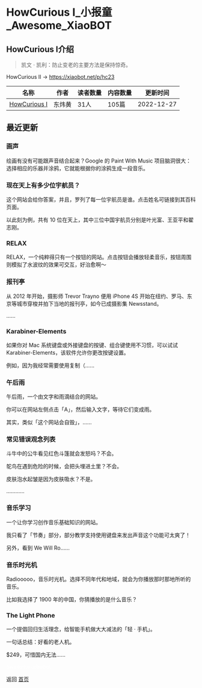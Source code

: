 # HowCurious Ⅰ_小报童_Awesome_XiaoBOT

## HowCurious Ⅰ介绍
> 凯文 · 凯利：防止变老的主要方法是保持惊奇。    
    
HowCurious Ⅱ → https://xiaobot.net/p/hc23  
  


|名称|作者|读者数量|内容数量|更新时间|
|---|---|---|---|---|
|[HowCurious Ⅰ](https://xiaobot.net/p/howcurious?refer=9c3f1c95-a052-465a-9902-f6d75080262a)|东炜黄|31人|105篇|2022-12-27|

## 最近更新
### 画声

绘画有没有可能跟声音结合起来？Google 的 Paint With Music 项目脑洞很大：选择相应的乐器并涂鸦，它就能根据你的涂鸦生成一段音乐。

### 现在天上有多少位宇航员？

这个网站会给你答案，并且，罗列了每一位宇航员是谁。点击姓名可链接到其百科页面。

以此刻为例，共有 10 位在天上，其中三位中国宇航员分别是叶光富、王亚平和翟志刚。

### RELAX

RELAX，一个纯粹得只有一个按钮的网站。点击按钮会播放轻柔音乐，按钮周围则模拟了水波纹的效果可交互，好治愈啊～

### 报刊亭

从 2012 年开始，摄影师 Trevor Trayno 便用 iPhone 4S 开始在纽约、罗马、东京等城市穿梭并拍下当地的报刊亭，如今已成摄影集
Newsstand。

......

### Karabiner-Elements

如果你对 Mac 系统键盘或外接键盘的按键、组合键使用不习惯，可以试试 Karabiner-Elements，该软件允许你更改按键设置。

例如，因为我经常需要使用复制（......

### 午后雨

午后雨，一个由文字和雨滴结合的网站。

你可以在网站左侧点击「A」，然后输入文字，等待它们变成雨。

其实，类似「这个网站会自毁」，......

### 常见错误观念列表

斗牛中的公牛看见红色斗篷就会发怒吗？不会。

鸵鸟在遇到危险的时候，会把头埋进土里？不会。

皮肤泡水起皱是因为皮肤吸水？不是。

……......

### 音乐学习

一个让你学习创作音乐基础知识的网站。

我只看了「节奏」部分，部分教学支持使用键盘来发出声音这个功能可太爽了！

另外，看到 We Will Ro......

### 音乐时光机

Radiooooo，音乐时光机。选择不同年代和地域，就会为你播放那时那地所听的音乐。

比如我选择了 1900 年的中国，你猜播放的是什么音乐？

### The Light Phone

一个提倡回归生活理念，给智能手机做大大减法的「轻 · 手机」。

一句话总结：好看的老人机。

$249，可惜国内无法......


<a href="https://github.com/Reno9527/awesome-xiaobot" style="color: white; text-decoration: none;">awesome-xiaobot</a>

返回 [首页](../README.md)
